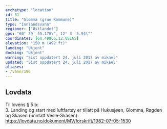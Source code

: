 ```yaml
---
archetype: "location"
id: 51
title: "Glomma (grue Kommune)"
type: "Innlandsvann"
regioner: ["Østlandet"]
gps: "60° 29' 55.176\", 12° 3' 5.94\""
coordinates: [60.49866,12.05165]
elevation: "150 m (492 ft)"
landing: "Ukjent"
docking: "Ukjent"
warning: "Sist oppdatert 24. juli 2017 av mikael"
updated: "Sist oppdatert 24. juli 2017 av mikael"
aliases:
- /vann/196
---
```




## Lovdata

Til lovens § 5 b:\
3.	Landing og start med luftfartøy er tillatt på Hukusjøen, Glomma, Røgden og Skasen (unntatt Vesle-Skasen).\
https://lovdata.no/dokument/MV/forskrift/1982-07-05-1530
